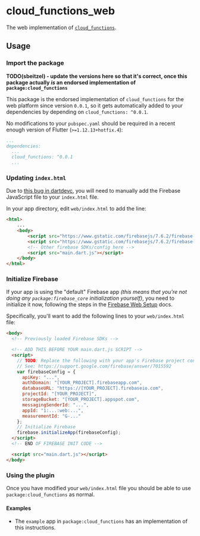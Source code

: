 # cloud_functions_web

The web implementation of [`cloud_functions`][1].

## Usage

### Import the package

**TODO(sbeitzel) - update the versions here so that it's correct, once this package actually _is_ an endorsed implementation of `package:cloud_functions`**

This package is the endorsed implementation of `cloud_functions` for the web platform since version `0.0.1`, so it gets automatically added to your dependencies by depending on `cloud_functions: ^0.0.1`.

No modifications to your `pubspec.yaml` should be required in a recent enough version of Flutter (`>=1.12.13+hotfix.4`):

```yaml
...
dependencies:
  ...
  cloud_functions: ^0.0.1
  ...
```

### Updating `index.html`

Due to [this bug in dartdevc][2], you will need to manually add the Firebase JavaScript file to your `index.html` file.

In your app directory, edit `web/index.html` to add the line:

```html
<html>
    ...
    <body>
        <script src="https://www.gstatic.com/firebasejs/7.6.2/firebase-app.js"></script>
        <script src="https://www.gstatic.com/firebasejs/7.6.2/firebase-functions.js"></script>
        <!-- Other firebase SDKs/config here -->
        <script src="main.dart.js"></script>
    </body>
</html>
```

### Initialize Firebase

If your app is using the "default" Firebase app _(this means that you're not doing any `package:firebase_core` initialization yourself)_, you need to initialize it now, following the steps in the [Firebase Web Setup][3] docs.

Specifically, you'll want to add the following lines to your `web/index.html` file:

```html
<body>
  <!-- Previously loaded Firebase SDKs -->

  <!-- ADD THIS BEFORE YOUR main.dart.js SCRIPT -->
  <script>
    // TODO: Replace the following with your app's Firebase project configuration.
    // See: https://support.google.com/firebase/answer/7015592
    var firebaseConfig = {
      apiKey: "...",
      authDomain: "[YOUR_PROJECT].firebaseapp.com",
      databaseURL: "https://[YOUR_PROJECT].firebaseio.com",
      projectId: "[YOUR_PROJECT]",
      storageBucket: "[YOUR_PROJECT].appspot.com",
      messagingSenderId: "...",
      appId: "1:...:web:...",
      measurementId: "G-..."
    };
    // Initialize Firebase
    firebase.initializeApp(firebaseConfig);
  </script>
  <!-- END OF FIREBASE INIT CODE -->

  <script src="main.dart.js"></script>
</body>
```

### Using the plugin

Once you have modified your `web/index.html` file you should be able to use `package:cloud_functions` as normal.

#### Examples

* The `example` app in `package:cloud_functions` has an implementation of this instructions.

[1]: ../cloud_functions
[2]: https://github.com/dart-lang/sdk/issues/33979
[3]: https://firebase.google.com/docs/web/setup#add-sdks-initialize
